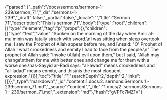 {"parsed":{"_path":"/docs/sermons/sermons-1-239/sermon_71","_dir":"sermons-1-239","_draft":false,"_partial":false,"_locale":"","title":"Sermon 71","description":"This is sermon 71","body":{"type":"root","children":[{"type":"element","tag":"p","props":{},"children":[{"type":"text","value":"Spoken on the morning of the day when Amir al-mu'minin was fatally struck with sword.\nI was sitting when sleep overtook me. I saw the Prophet of Allah appear before me, and I\nsaid: \"O' Prophet of Allah ! what crookedness and enmity I had to face from the people.\n\" The prophet of Allah said: \"Invoke (Allah) evil upon them,\" but I said, \"Allah may change\nthem for me with better ones and change me for them with a worse one.\nas-Sayyid ar-Radi says: \"al-awad\" means crookedness and \"al-ladad\" means enmity, and this\nis the most eloquent expression."}]}],"toc":{"title":"","searchDepth":2,"depth":2,"links":[]}},"_type":"markdown","_id":"content:1.docs:2. sermons:Sermons 1 - 239:sermon_71.md","_source":"content","_file":"1.docs/2. sermons/Sermons 1 - 239/sermon_71.md","_extension":"md"},"hash":"gVPFc7MZ1V"}
